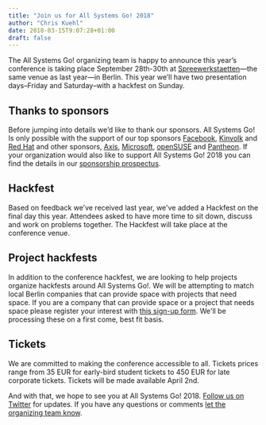 ```yaml
---
title: "Join us for All Systems Go! 2018"
author: "Chris Kuehl"
date: 2018-03-15T9:07:28+01:00
draft: false
---
```


The All Systems Go! organizing team is happy to announce this year’s conference is taking place September 28th-30th at [Spreewerkstaetten](http://spreewerkstaetten.de/)—the same venue as last year—in Berlin. This year we’ll have two presentation days–Friday and Saturday–with a hackfest on Sunday.

## Thanks to sponsors

Before jumping into details we’d like to thank our sponsors. All Systems Go! Is only possible with the support of our top sponsors [Facebook](https://code.facebook.com/), [Kinvolk](https://kinvolk.io/) and [Red Hat](https://www.redhat.com/en) and other sponsors, [Axis](https://www.axis.com/de-de), [Microsoft](https://www.microsoft.com/), [openSUSE](https://www.opensuse.org/) and [Pantheon](https://pantheon.io/). If your organization would also like to support All Systems Go! 2018 you can find the details in our [sponsorship prospectus](https://github.com/all-systems-go-conf/conference/raw/master/Documents/Sponsorship/Sponsorship%20Prospectus:%20All%20Systems%20Go!%202018.pdf).

## Hackfest

Based on feedback we’ve received last year, we've added a Hackfest on the final day this year. Attendees asked to have more time to sit down, discuss and work on problems together. The Hackfest will take place at the conference venue.

## Project hackfests

In addition to the conference hackfest, we are looking to help projects organize hackfests around All Systems Go!. We will be attempting to match local Berlin companies that can provide space with projects that need space. If you are a company that can provide space or a project that needs space please register your interest with [this sign-up form](https://docs.google.com/forms/d/1vTrcxhmdFoGaNTVvDMLyI0k-kvaTBsRs5w1WkQevsJ8/). We'll be processing these on a first come, best fit basis.

## Tickets

We are committed to making the conference accessible to all. Tickets prices range from 35 EUR for early-bird student tickets to 450 EUR for late corporate tickets. Tickets will be made available April 2nd.

And with that, we hope to see you at All Systems Go! 2018. [Follow us on Twitter](https://twitter.com/ASGConf) for updates. If you have any questions or comments [let the organizing team know](mailto:org-team@all-systems-go.io).


